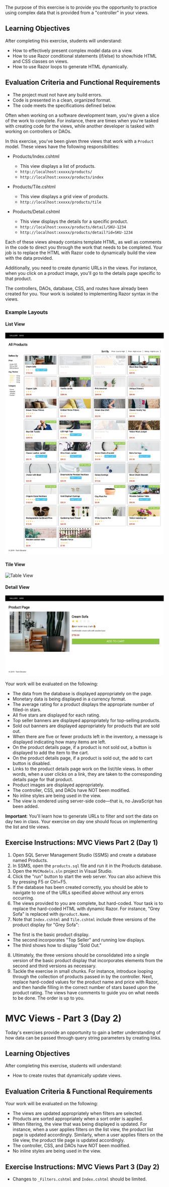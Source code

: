 
The purpose of this exercise is to provide you the opportunity to practice using complex data that is provided from a "controller" in your views. 

## Learning Objectives

After completing this exercise, students will understand:

- How to effectively present complex model data on a view.
- How to use Razor conditional statements (if/else) to show/hide HTML and CSS classes on views.
- How to use Razor loops to generate HTML dynamically.

## Evaluation Criteria and Functional Requirements

- The project must not have any build errors.
- Code is presented in a clean, organized format.
- The code meets the specifications defined below.

Often when working on a software development team, you're given a slice of the work to complete. For instance, there are times when you're tasked with creating code for the views, while another developer is tasked with working on controllers or DAOs.

In this exercise, you've been given three views that work with a `Product` model. These views have the following responsibilities:

- Products/Index.cshtml

  - This view displays a list of products.
  - `http://localhost:xxxxx/products/`
  - `http://localhost:xxxxx/products/index`

- Products/Tile.cshtml

  - This view displays a grid view of products.
  - `http://localhost:xxxxx/products/tile`

- Products/Detail.cshtml

  - This view displays the details for a specific product.
  - `http://localhost:xxxxx/products/detail/SKU-1234`
  - `http://localhost:xxxxx/products/detail?id=SKU-1234`

Each of these views already contains template HTML, as well as comments in the code to direct you through the work that needs to be completed. Your job is to replace the HTML with Razor code to dynamically build the view with the data provided.

Additionally, you need to create dynamic URLs in the views. For instance, when you click on a product image, you'll go to the details page specific to that product.

The controllers, DAOs, database, CSS, and routes have already been created for you. Your work is isolated to implementing Razor syntax in the views.

### Example Layouts

#### List View

![List View](examples/product-list.png)


#### Tile View

![Table View](examples/product-tile.png)

#### Detail View

![Detail View](examples/product-detail.png)

Your work will be evaluated on the following:

- The data from the database is displayed appropriately on the page.
- Monetary data is being displayed in a currency format.
- The average rating for a product displays the appropriate number of filled-in stars.
- All five stars are displayed for each rating.
- Top seller banners are displayed appropriately for top-selling products.
- Sold out banners are displayed appropriately for products that are sold out.
- When there are five or fewer products left in the inventory, a message is displayed indicating how many items are left.
- On the product details page, if a product is not sold out, a button is displayed to add the item to the cart.
- On the product details page, if a product is sold out, the add to cart button is disabled.
- Links to the product details page work on the list/tile views. In other words, when a user clicks on a link, they are taken to the corresponding details page for that product.
- Product images are displayed appropriately.
- The controller, CSS, and DAOs have NOT been modified.
- No inline styles are being used in the view.
- The view is rendered using server-side code—that is, no JavaScript has been added.

**Important**: You'll learn how to generate URLs to filter and sort the data on day two in class. Your exercise on day one should focus on implementing the list and tile views.

## Exercise Instructions: MVC Views Part 2 (Day 1)

1. Open SQL Server Management Studio (SSMS) and create a database named Products.
2. In SSMS, open the `products.sql` file and run it in the Products database.
3. Open the `MVCModels.sln` project in Visual Studio.
4. Click the "run" button to start the web server. You can also achieve this by pressing F5 or Ctrl+F5.
5. If the database has been created correctly, you should be able to navigate to one of the URLs specified above without any errors occurring.
6. The views provided to you are complete, but hard-coded. Your task is to replace the hard-coded HTML with dynamic Razor. For instance, "Grey Sofa" is replaced with `@product.Name`.
7. Note that `Index.cshtml` and `Tile.cshtml` include three versions of the product display for "Grey Sofa": 
  - The first is the basic product display.
  - The second incorporates "Top Seller" and running low displays.
  - The third shows how to display "Sold Out."
8. Ultimately, the three versions should be consolidated into a single version of the basic product display that incorporates elements from the second and third versions as necessary.
9. Tackle the exercise in small chunks. For instance, introduce looping through the collection of products passed in by the controller. Next, replace hard-coded values for the product name and price with Razor, and then handle filling in the correct number of stars based upon the product rating. The views have comments to guide you on what needs to be done. The order is up to you.

# MVC Views - Part 3 (Day 2)

Today's exercises provide an opportunity to gain a better understanding of how data can be passed through query string parameters by creating links.

## Learning Objectives
After completing this exercise, students will understand:

- How to create routes that dynamically update views.

## Evaluation Criteria & Functional Requirements

Your work will be evaluated on the following:

- The views are updated appropriately when filters are selected.
- Products are sorted appropriately when a sort order is applied.
- When filtering, the view that was being displayed is updated. For instance, when a user applies filters on the list view, the product list page is updated accordingly. Similarly, when a user applies filters on the tile view, the product tile page is updated accordingly.
- The controller, CSS, and DAOs have NOT been modified.
- No inline styles are being used in the view.

## Exercise Instructions: MVC Views Part 3 (Day 2)

- Changes to `_Filters.cshtml` and `Index.cshtml` should be limited.
